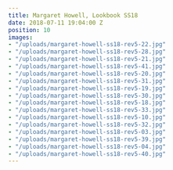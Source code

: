 ```yaml
---
title: Margaret Howell, Lookbook SS18
date: 2018-07-11 19:04:00 Z
position: 10
images:
- "/uploads/margaret-howell-ss18-rev5-22.jpg"
- "/uploads/margaret-howell-ss18-rev5-28.jpg"
- "/uploads/margaret-howell-ss18-rev5-21.jpg"
- "/uploads/margaret-howell-ss18-rev5-41.jpg"
- "/uploads/margaret-howell-ss18-rev5-20.jpg"
- "/uploads/margaret-howell-ss18-rev5-31.jpg"
- "/uploads/margaret-howell-ss18-rev5-19.jpg"
- "/uploads/margaret-howell-ss18-rev5-30.jpg"
- "/uploads/margaret-howell-ss18-rev5-18.jpg"
- "/uploads/margaret-howell-ss18-rev5-33.jpg"
- "/uploads/margaret-howell-ss18-rev5-10.jpg"
- "/uploads/margaret-howell-ss18-rev5-32.jpg"
- "/uploads/margaret-howell-ss18-rev5-03.jpg"
- "/uploads/margaret-howell-ss18-rev5-39.jpg"
- "/uploads/margaret-howell-ss18-rev5-04.jpg"
- "/uploads/margaret-howell-ss18-rev5-40.jpg"
---
```


